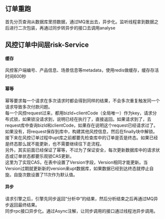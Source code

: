 ## 订单重跑
首先分页查询从数据库里捞数据，通过MQ发出去，异步化。监听线程拿到数据之后进行二次包装，再通过同步转异步的接口去调用analyse

## 风控订单中间层risk-Service
#### 缓存
风控客户端编号、产品信息、场景信息等metadata，使用redis做缓存，缓存存活时间600秒
#### 幂等
幂等要求每一个请求在多次请求时都会得到同样的结果，不会多次重复触发同一个请求导致多次付款问题。  
每一个风控request过来，都用bizId+clientCode（全局唯一）作为key，请求分布式锁，如果锁没请求到，说明已经在执行了，直接返回。如果请求到了，去request库中查询bizId和clientCode，如果存在说明这个request已经请求过了。如果没有，将request保存到库中，构建其他风控信息，然后在finally块中解锁。  
接下来在风控订单过程中upt库之前都要先检查库中的订单是否是终态。如果已经是终态那么就不能更新，也不需要继续往下走流程。  
另外，其实前面已经保证了幂等，不过为了保证安全，每次更新数据库中的请求状态或订单状态都要乐观锁CAS更新。  
这里为了实现CAS，在表中设置了Version字段，Version相同才能更新。当Version过期就更新新的version来upt数据库，如果数据已经到达终态就停止自旋。自旋次数设置了11次作为默认值。
#### 异步
请求引擎之后，引擎先同步返回“分析中”的结果，然后分析结束之后再通过MQ异步返回最终结果。  
同步rpc接口异步化。通过Async注解，让同步调用的接口通过线程池异步调用。  
